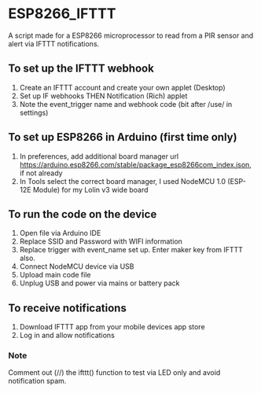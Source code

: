# ESP8266_IFTTT
A script made for a ESP8266 microprocessor to read from a PIR sensor and alert via IFTTT notifications.


## To set up the IFTTT webhook
1. Create an IFTTT account and create your own applet (Desktop)
2. Set up IF webhooks THEN Notification (Rich) applet
3. Note the event_trigger name and webhook code (bit after /use/ in settings)

## To set up ESP8266 in Arduino (first time only)
1. In preferences, add additional board manager url https://arduino.esp8266.com/stable/package_esp8266com_index.json, if not already
2. In Tools select the correct board manager, I used NodeMCU 1.0 (ESP-12E Module) for my Lolin v3 wide board

## To run the code on the device
1. Open file via Arduino IDE
2. Replace SSID and Password with WIFI information
3. Replace trigger with event_name set up. Enter maker key from IFTTT also.
4. Connect NodeMCU device via USB
5. Upload main code file
6. Unplug USB and power via mains or battery pack

## To receive notifications
1. Download IFTTT app from your mobile devices app store
2. Log in and allow notifications

### Note
Comment out (//) the ifttt() function to test via LED only and avoid notification spam.
